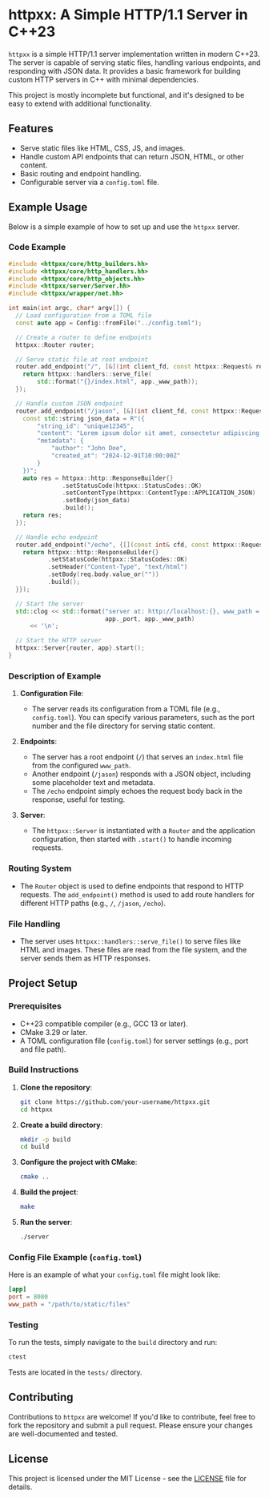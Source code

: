 # httpxx: A Simple HTTP/1.1 Server in C++23

`httpxx` is a simple HTTP/1.1 server implementation written in modern C++23. The server is capable of serving static files, handling various endpoints, and responding with JSON data. It provides a basic framework for building custom HTTP servers in C++ with minimal dependencies.

This project is mostly incomplete but functional, and it's designed to be easy to extend with additional functionality.

## Features

- Serve static files like HTML, CSS, JS, and images.
- Handle custom API endpoints that can return JSON, HTML, or other content.
- Basic routing and endpoint handling.
- Configurable server via a `config.toml` file.

## Example Usage

Below is a simple example of how to set up and use the `httpxx` server.

### Code Example

```cpp
#include <httpxx/core/http_builders.hh>
#include <httpxx/core/http_handlers.hh>
#include <httpxx/core/http_objects.hh>
#include <httpxx/server/Server.hh>
#include <httpxx/wrapper/net.hh>

int main(int argc, char* argv[]) {
  // Load configuration from a TOML file
  const auto app = Config::fromFile("../config.toml");

  // Create a router to define endpoints
  httpxx::Router router;

  // Serve static file at root endpoint
  router.add_endpoint("/", [&](int client_fd, const httpxx::Request& request) {
    return httpxx::handlers::serve_file(
        std::format("{}/index.html", app._www_path));
  });

  // Handle custom JSON endpoint
  router.add_endpoint("/jason", [&](int client_fd, const httpxx::Request& request) {
    const std::string json_data = R"({
        "string_id": "unique12345",
        "content": "Lorem ipsum dolor sit amet, consectetur adipiscing elit...",
        "metadata": {
            "author": "John Doe",
            "created_at": "2024-12-01T10:00:00Z"
        }
    })";
    auto res = httpxx::http::ResponseBuilder{}
               .setStatusCode(httpxx::StatusCodes::OK)
               .setContentType(httpxx::ContentType::APPLICATION_JSON)
               .setBody(json_data)
               .build();
    return res;
  });

  // Handle echo endpoint
  router.add_endpoint("/echo", {[](const int& cfd, const httpxx::Request& req) {
    return httpxx::http::ResponseBuilder{}
           .setStatusCode(httpxx::StatusCodes::OK)
           .setHeader("Content-Type", "text/html")
           .setBody(req.body.value_or(""))
           .build();
  }});

  // Start the server
  std::clog << std::format("server at: http://localhost:{}, www_path = {}",
                           app._port, app._www_path)
      << '\n';

  // Start the HTTP server
  httpxx::Server{router, app}.start();
}
```

### Description of Example

1. **Configuration File**:
    - The server reads its configuration from a TOML file (e.g., `config.toml`). You can specify various parameters, such as the port number and the file directory for serving static content.

2. **Endpoints**:
    - The server has a root endpoint (`/`) that serves an `index.html` file from the configured `www_path`.
    - Another endpoint (`/jason`) responds with a JSON object, including some placeholder text and metadata.
    - The `/echo` endpoint simply echoes the request body back in the response, useful for testing.

3. **Server**:
    - The `httpxx::Server` is instantiated with a `Router` and the application configuration, then started with `.start()` to handle incoming requests.

### Routing System

- The `Router` object is used to define endpoints that respond to HTTP requests. The `add_endpoint()` method is used to add route handlers for different HTTP paths (e.g., `/`, `/jason`, `/echo`).

### File Handling

- The server uses `httpxx::handlers::serve_file()` to serve files like HTML and images. These files are read from the file system, and the server sends them as HTTP responses.

## Project Setup

### Prerequisites

- C++23 compatible compiler (e.g., GCC 13 or later).
- CMake 3.29 or later.
- A TOML configuration file (`config.toml`) for server settings (e.g., port and file path).

### Build Instructions

1. **Clone the repository**:

   ```bash
   git clone https://github.com/your-username/httpxx.git
   cd httpxx
   ```

2. **Create a build directory**:

   ```bash
   mkdir -p build
   cd build
   ```

3. **Configure the project with CMake**:

   ```bash
   cmake ..
   ```

4. **Build the project**:

   ```bash
   make
   ```

5. **Run the server**:

   ```bash
   ./server
   ```

### Config File Example (`config.toml`)

Here is an example of what your `config.toml` file might look like:

```toml
[app]
port = 8080
www_path = "/path/to/static/files"
```

### Testing

To run the tests, simply navigate to the `build` directory and run:

```bash
ctest
```

Tests are located in the `tests/` directory.

## Contributing

Contributions to `httpxx` are welcome! If you'd like to contribute, feel free to fork the repository and submit a pull request. Please ensure your changes are well-documented and tested.

## License

This project is licensed under the MIT License - see the [LICENSE](LICENSE) file for details.
